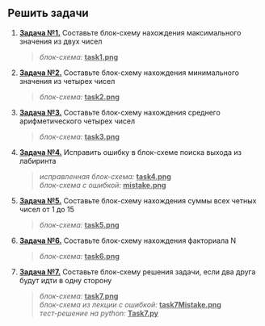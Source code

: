 **Решить задачи**
----------
1. <u>**Задача №1.**</u> Составьте блок-схему нахождения максимального значения из двух чисел
    > *блок-схема:* <u>**task1.png**</u>
2. <u>**Задача №2.**</u> Составьте блок-схему нахождения минимального значения из четырех чисел
    > *блок-схема:* <u>**task2.png**</u>
3. <u>**Задача №3.**</u> Составьте блок-схему нахождения среднего арифметического четырех чисел
    > *блок-схема:* <u>**task3.png**</u>
4. <u>**Задача №4.**</u> Исправить ошибку в блок-схеме поиска выхода из лабиринта
    > *исправленная блок-схема:* <u>**task4.png**</u>  
    *блок-схема с ошибкой:* <u>**mistake.png**</u>
5. <u>**Задача №5.**</u> Составьте блок-схему нахождения суммы всех четных чисел от 1 до 15
    > *блок-схема:* <u>**task5.png**</u>
6. <u>**Задача №6.**</u> Составьте блок-схему нахождения факториала N
    > *блок-схема:* <u>**task6.png**</u>
7. <u>**Задача №7.**</u> Составьте блок-схему решения задачи, если два друга будут идти в одну сторону
    > *блок-схема:* <u>**task7.png**</u>  
    *блок-схема из лекции с ошибкой:* <u>**task7Mistake.png**</u>  
    *тест-решение на python:* <u>**Task7.py**</u>